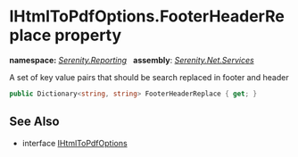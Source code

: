 # IHtmlToPdfOptions.FooterHeaderReplace property
**namespace:** *[Serenity.Reporting](../../README.md#serenity.reporting-namespace)*   **assembly**: *[Serenity.Net.Services](../../README.md)*

A set of key value pairs that should be search replaced in footer and header

```csharp
public Dictionary<string, string> FooterHeaderReplace { get; }
```

## See Also

* interface [IHtmlToPdfOptions](../IHtmlToPdfOptions.md)